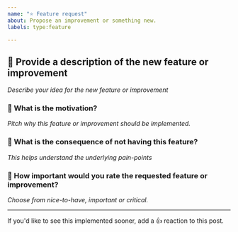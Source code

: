 ```yaml
---
name: "⭐ Feature request"
about: Propose an improvement or something new.
labels: type:feature

---
```


## **📝 Provide a description of the new feature or improvement**
*Describe your idea for the new feature or improvement*

### 🫶 What is the motivation?
*Pitch why this feature or improvement should be implemented.*

### 🔗 What is the consequence of not having this feature?
*This helps understand the underlying pain-points*

### 🚦 How important would you rate the requested feature or improvement?
*Choose from nice-to-have, important or critical.*

---

If you'd like to see this implemented sooner, add a 👍 reaction to this post.
